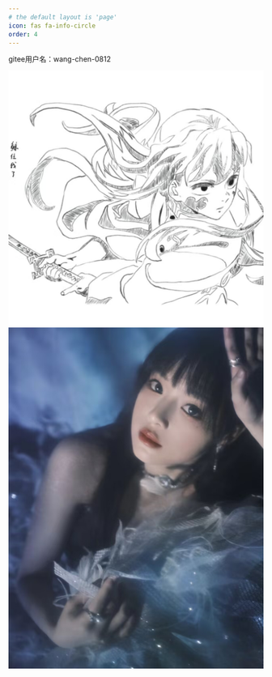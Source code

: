 ```yaml
---
# the default layout is 'page'
icon: fas fa-info-circle
order: 4
---
```

gitee用户名：wang-chen-0812

![鲸住我了](/images/jzwl.jpg)
![面包](/images/bread.jpg)
